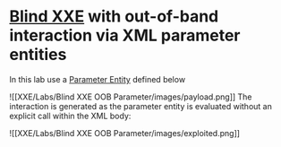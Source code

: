 # [Blind XXE](https://portswigger.net/web-security/xxe/blind) with out-of-band interaction via XML parameter entities

In this lab use a [Parameter Entity](https://www.w3.org/TR/xml/#dt-PE) defined below

![[XXE/Labs/Blind XXE OOB Parameter/images/payload.png]]
The interaction is generated as the parameter entity is evaluated without an explicit call within the XML body:

![[XXE/Labs/Blind XXE OOB Parameter/images/exploited.png]]

